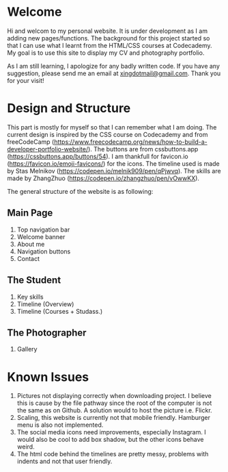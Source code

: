 # Welcome

Hi and welcom to my personal website. It is under development as I am adding new pages/functions. The 
background for this project started so that I can use what I learnt from the HTML/CSS courses at 
Codecademy. My goal is to use this site to display my CV and photography portfolio. 

As I am still learning, I apologize for any badly written code. If you have any suggestion, please
send me an email at xingdotmail@gmail.com. Thank you for your visit!

# Design and Structure

This part is mostly for myself so that I can remember what I am doing. The current design is inspired by the
CSS course on Codecademy and from freeCodeCamp (https://www.freecodecamp.org/news/how-to-build-a-developer-portfolio-website/). The buttons are from cssbuttons.app (https://cssbuttons.app/buttons/54). I am thankfull for favicon.io (https://favicon.io/emoji-favicons/) for the icons. The timeline
used is made by Stas Melnikov (https://codepen.io/melnik909/pen/qPjwvq). The skills are made by ZhangZhuo (https://codepen.io/zhangzhuo/pen/vOwwKX). 

The general structure of the website is as following:

## Main Page
1. Top navigation bar
2. Welcome banner
3. About me
4. Navigation buttons
5. Contact

## The Student
1. Key skills 
2. Timeline (Overview)
3. Timeline (Courses + Studass.)

## The Photographer
1. Gallery

# Known Issues
1. Pictures not displaying correctly when downloading project. I believe this is cause by the file pathway
   since the root of the computer is not the same as on Github. A solution would to host the picture i.e. Flickr.  
2. Scaling, this website is currently not that mobile friendly. Hamburger menu is also not implemented.
3. The social media icons need improvements, especially Instagram. I would also be cool to add box shadow,
   but the other icons behave weird. 
4. The html code behind the timelines are pretty messy, problems with indents and not that user friendly. 
